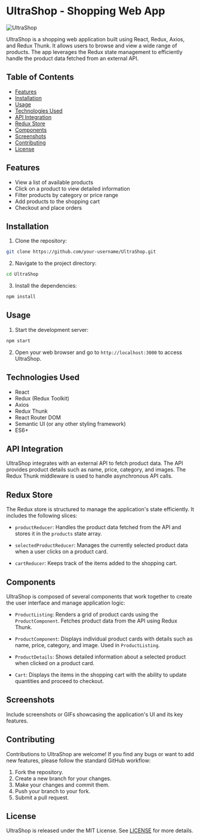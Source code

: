 # UltraShop - Shopping Web App

![UltraShop](link-to-image.png)

UltraShop is a shopping web application built using React, Redux, Axios, and Redux Thunk. It allows users to browse and view a wide range of products. The app leverages the Redux state management to efficiently handle the product data fetched from an external API.

## Table of Contents

- [Features](#features)
- [Installation](#installation)
- [Usage](#usage)
- [Technologies Used](#technologies-used)
- [API Integration](#api-integration)
- [Redux Store](#redux-store)
- [Components](#components)
- [Screenshots](#screenshots)
- [Contributing](#contributing)
- [License](#license)

## Features

- View a list of available products
- Click on a product to view detailed information
- Filter products by category or price range
- Add products to the shopping cart
- Checkout and place orders

## Installation

1. Clone the repository:

```bash
git clone https://github.com/your-username/UltraShop.git
```

2. Navigate to the project directory:

```bash
cd UltraShop
```

3. Install the dependencies:

```bash
npm install
```

## Usage

1. Start the development server:

```bash
npm start
```

2. Open your web browser and go to `http://localhost:3000` to access UltraShop.

## Technologies Used

- React
- Redux (Redux Toolkit)
- Axios
- Redux Thunk
- React Router DOM
- Semantic UI (or any other styling framework)
- ES6+

## API Integration

UltraShop integrates with an external API to fetch product data. The API provides product details such as name, price, category, and images. The Redux Thunk middleware is used to handle asynchronous API calls.

## Redux Store

The Redux store is structured to manage the application's state efficiently. It includes the following slices:

- `productReducer`: Handles the product data fetched from the API and stores it in the `products` state array.

- `selectedProductReducer`: Manages the currently selected product data when a user clicks on a product card.

- `cartReducer`: Keeps track of the items added to the shopping cart.

## Components

UltraShop is composed of several components that work together to create the user interface and manage application logic:

- `ProductListing`: Renders a grid of product cards using the `ProductComponent`. Fetches product data from the API using Redux Thunk.

- `ProductComponent`: Displays individual product cards with details such as name, price, category, and image. Used in `ProductListing`.

- `ProductDetails`: Shows detailed information about a selected product when clicked on a product card.

- `Cart`: Displays the items in the shopping cart with the ability to update quantities and proceed to checkout.

## Screenshots

Include screenshots or GIFs showcasing the application's UI and its key features.

## Contributing

Contributions to UltraShop are welcome! If you find any bugs or want to add new features, please follow the standard GitHub workflow:

1. Fork the repository.
2. Create a new branch for your changes.
3. Make your changes and commit them.
4. Push your branch to your fork.
5. Submit a pull request.

## License

UltraShop is released under the MIT License. See [LICENSE](LICENSE) for more details.

